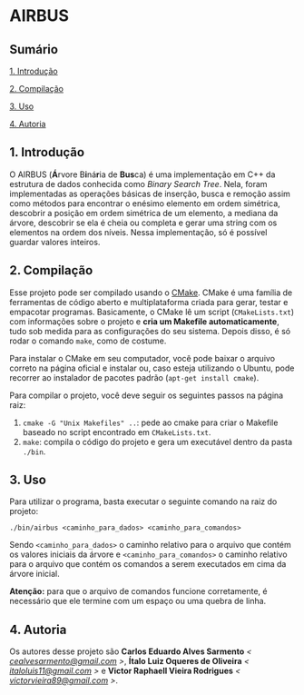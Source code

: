 
# AIRBUS  

## Sumário 

[1. Introdução](#1-introdução)

[2. Compilação](#2-compilação)

[3. Uso](#3-uso)

[4. Autoria](#4-autoria)  

## 1. Introdução

O AIRBUS (**Á**rvore B**i**ná**r**ia de **Bus**ca) é uma implementação em C++ da estrutura de dados conhecida como _Binary Search Tree_. Nela, foram implementadas as operações básicas de inserção, busca e remoção assim como métodos para encontrar o enésimo elemento em ordem simétrica, descobrir a posição em ordem simétrica de um elemento, a mediana da árvore, descobrir se ela é cheia ou completa e gerar uma string com os elementos na ordem dos níveis. Nessa implementação, só é possível guardar valores inteiros.  

## 2. Compilação

Esse projeto pode ser compilado usando o [CMake](https://cmake.org). CMake é uma família de ferramentas de código aberto e multiplataforma criada para gerar, testar e empacotar programas. Basicamente, o CMake lê um script (`CMakeLists.txt`) com informações sobre o projeto e **cria um Makefile automaticamente**, tudo sob medida para as configurações do seu sistema. Depois disso, é só rodar o comando `make`, como de costume.

Para instalar o CMake em seu computador, você pode baixar o arquivo correto na página oficial e instalar ou, caso esteja utilizando o Ubuntu, pode recorrer ao instalador de pacotes padrão (`apt-get install cmake`).

Para compilar o projeto, você deve seguir os seguintes passos na página raiz:

1. `cmake -G "Unix Makefiles" ..`: pede ao cmake para criar o Makefile baseado no script encontrado em `CMakeLists.txt`.
2. `make`: compila o código do projeto e gera um executável dentro da pasta `./bin`.

## 3. Uso  

Para utilizar o programa, basta executar o seguinte comando na raiz do projeto:

`./bin/airbus <caminho_para_dados> <caminho_para_comandos>`

Sendo `<caminho_para_dados>` o caminho relativo para o arquivo que contém os valores iniciais da árvore e `<caminho_para_comandos>` o caminho relativo para o arquivo que contém os comandos a serem executados em cima da árvore inicial.

**Atenção:** para que o arquivo de comandos funcione corretamente, é necessário que ele termine com um espaço ou uma quebra de linha.

## 4. Autoria

Os autores desse projeto são **Carlos Eduardo Alves Sarmento** _< cealvesarmento@gmail.com >_, **Ítalo Luiz Oqueres de Oliveira** _< italoluis11@gmail.com >_ e **Victor Raphaell Vieira Rodrigues** _< victorvieira89@gmail.com >_.